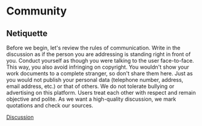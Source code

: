 # Community
## Netiquette
Before we begin, let's review the rules of communication. Write in the discussion as if the person you are addressing is standing right in front of you. Conduct yourself as though you were talking to the user face-to-face. This way, you also avoid infringing on copyright. You wouldn't show your work documents to a complete stranger, so don't share them here. Just as you would not publish your personal data (telephone number, address, email address, etc.) or that of others. We do not tolerate bullying or advertising on this platform. Users treat each other with respect and remain objective and polite. As we want a high-quality discussion, we mark quotations and check our sources.

[Discussion](https://github.com/ehealthsuisse/Swiss-SNOMED-Community/discussions)
